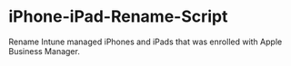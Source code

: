 # iPhone-iPad-Rename-Script
Rename Intune managed iPhones and iPads that was enrolled with Apple Business Manager.
